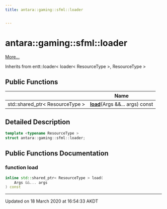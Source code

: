 ```yaml
---
title: antara::gaming::sfml::loader


---
```


# antara::gaming::sfml::loader




 [More...](#detailed-description)




Inherits from entt::loader< loader< ResourceType >, ResourceType >







## Public Functions

|                | Name           |
| -------------- | -------------- |
| std::shared_ptr< ResourceType > | **[load](Classes/structantara_1_1gaming_1_1sfml_1_1loader.md#function-load)**(Args &&... args) const  |








## Detailed Description

```cpp
template <typename ResourceType >
struct antara::gaming::sfml::loader;
```































## Public Functions Documentation

### function load

```cpp
inline std::shared_ptr< ResourceType > load(
    Args &&... args
) const
```


































-------------------------------

Updated on 18 March 2020 at 16:54:33 AKDT